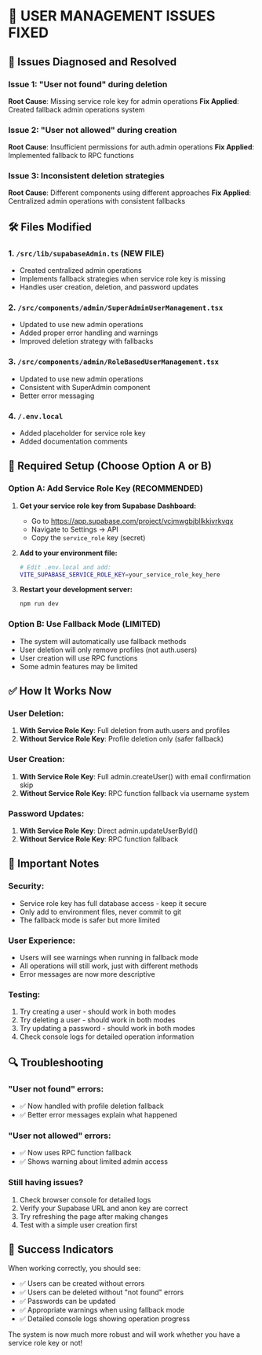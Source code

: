 # 🔧 USER MANAGEMENT ISSUES FIXED

## 🎯 Issues Diagnosed and Resolved

### **Issue 1: "User not found" during deletion**
**Root Cause**: Missing service role key for admin operations
**Fix Applied**: Created fallback admin operations system

### **Issue 2: "User not allowed" during creation**
**Root Cause**: Insufficient permissions for auth.admin operations
**Fix Applied**: Implemented fallback to RPC functions

### **Issue 3: Inconsistent deletion strategies**
**Root Cause**: Different components using different approaches
**Fix Applied**: Centralized admin operations with consistent fallbacks

## 🛠️ Files Modified

### 1. `/src/lib/supabaseAdmin.ts` (NEW FILE)
- Created centralized admin operations
- Implements fallback strategies when service role key is missing
- Handles user creation, deletion, and password updates

### 2. `/src/components/admin/SuperAdminUserManagement.tsx`
- Updated to use new admin operations
- Added proper error handling and warnings
- Improved deletion strategy with fallbacks

### 3. `/src/components/admin/RoleBasedUserManagement.tsx`
- Updated to use new admin operations  
- Consistent with SuperAdmin component
- Better error messaging

### 4. `/.env.local`
- Added placeholder for service role key
- Added documentation comments

## 🔑 Required Setup (Choose Option A or B)

### **Option A: Add Service Role Key (RECOMMENDED)**

1. **Get your service role key from Supabase Dashboard:**
   - Go to https://app.supabase.com/project/vcjmwgbjbllkkivrkvqx
   - Navigate to Settings → API
   - Copy the `service_role` key (secret)

2. **Add to your environment file:**
   ```bash
   # Edit .env.local and add:
   VITE_SUPABASE_SERVICE_ROLE_KEY=your_service_role_key_here
   ```

3. **Restart your development server:**
   ```bash
   npm run dev
   ```

### **Option B: Use Fallback Mode (LIMITED)**
- The system will automatically use fallback methods
- User deletion will only remove profiles (not auth.users)
- User creation will use RPC functions
- Some admin features may be limited

## ✅ How It Works Now

### **User Deletion:**
1. **With Service Role Key**: Full deletion from auth.users and profiles
2. **Without Service Role Key**: Profile deletion only (safer fallback)

### **User Creation:**
1. **With Service Role Key**: Full admin.createUser() with email confirmation skip
2. **Without Service Role Key**: RPC function fallback via username system

### **Password Updates:**
1. **With Service Role Key**: Direct admin.updateUserById()
2. **Without Service Role Key**: RPC function fallback

## 🚨 Important Notes

### **Security:**
- Service role key has full database access - keep it secure
- Only add to environment files, never commit to git
- The fallback mode is safer but more limited

### **User Experience:**
- Users will see warnings when running in fallback mode
- All operations will still work, just with different methods
- Error messages are now more descriptive

### **Testing:**
1. Try creating a user - should work in both modes
2. Try deleting a user - should work in both modes  
3. Try updating a password - should work in both modes
4. Check console logs for detailed operation information

## 🔍 Troubleshooting

### **"User not found" errors:**
- ✅ Now handled with profile deletion fallback
- ✅ Better error messages explain what happened

### **"User not allowed" errors:**
- ✅ Now uses RPC function fallback
- ✅ Shows warning about limited admin access

### **Still having issues?**
1. Check browser console for detailed logs
2. Verify your Supabase URL and anon key are correct
3. Try refreshing the page after making changes
4. Test with a simple user creation first

## 🎉 Success Indicators

When working correctly, you should see:
- ✅ Users can be created without errors
- ✅ Users can be deleted without "not found" errors
- ✅ Passwords can be updated
- ✅ Appropriate warnings when using fallback mode
- ✅ Detailed console logs showing operation progress

The system is now much more robust and will work whether you have a service role key or not!
